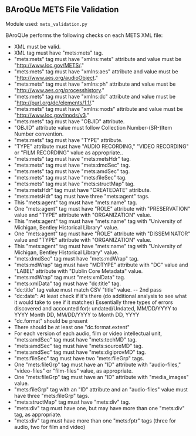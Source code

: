 ## BAroQUe METS File Validation

Module used: `mets_validation.py`

BAroQUe performs the following checks on each METS XML file:

  - XML must be valid.
  - XML tag must have "mets:mets" tag.
  - "mets:mets" tag must have "xmlns:mets" attribute and value must be "http://www.loc.gov/METS/."
  - "mets:mets" tag must have "xmlns:aes" attribute and value must be "http://www.aes.org/audioObject."
  - "mets:mets" tag must have "xmlns:ph" attribute and value must be "http://www.aes.org/processhistory."
  - "mets:mets" tag must have "xmlns:dc" attribute and value must be "http://purl.org/dc/elements/1.1/."
  - "mets:mets" tag must have "xmlns:mods" attribute and value must be "http://www.loc.gov/mods/v3."
  - "mets:mets" tag must have "OBJID" attribute.
  - "OBJID" attribute value must follow Collection Number-(SR-)Item Number convention.
  - "mets:mets" tag must have "TYPE" attribute.
  - "TYPE" attribute must have "AUDIO RECORDING," "VIDEO RECORDING" or "FILM RECORDING" value as appropriate..
  - "mets:mets" tag must have "mets:metsHdr" tag.
  - "mets:mets" tag must have "mets:dmdSec" tag.
  - "mets:mets" tag must have "mets:amdSec" tag.
  - "mets:mets" tag must have "mets:fileSec" tag.
  - "mets:mets" tag must have "mets:structMap" tag.
  - "mets:metsHdr" tag must have "CREATEDATE" attribute.
  - "mets:metsHdr" tag must have three "mets:agent" tags.
  - This "mets:agent" tag must have "mets:name" tag.
  - One "mets:agent" tag must have "ROLE" attribute with "PRESERVATION" value and "TYPE" attribute with "ORGANIZATION" value.
  - This "mets:agent" tag must have "mets:name" tag with "University of Michigan, Bentley Historical Library" value.
  - One "mets:agent" tag must have "ROLE" attribute with "DISSEMINATOR" value and "TYPE" attribute with "ORGANIZATION" value.
  - This "mets:agent" tag must have "mets:name" tag with "University of Michigan, Bentley Historical Library" value.
  - "mets:dmdSec" tag must have "mets:mdWrap" tag.
  - "mets:mdWrap" tag must have "MDTYPE" attribute with "DC" value and "LABEL" attribute with "Dublin Core Metadata" value.
  - "mets:mdWrap" tag must "mets:xmlData" tag.
  - "mets:xmlData" tag must have "dc:title" tag.
  - "dc:title" tag value must match CSV "title" value. -- 2nd pass
  - "dc:date": At least check if it's there (do additional analysis to see what it would take to see if it matches)
          Essentially three types of errors discovered and accounted for): undated/Undated, MM/DD/YYYY to YYYY Month DD, MM/DD/YYYY to Month DD, YYYY
  - "dc.format" should be present
  - There should be at least one "dc.format.extent"
  - For each version of each audio, film or video intellectual unit, "mets:amdSec" tag must have "mets:techMD" tag.
  - "mets:amdSec" tag must have "mets:sourceMD" tag.
  - "mets:amdSec" tag must have "mets:digiprovMD" tag.
  - "mets:fileSec" tag must have two "mets:fileGrp" tags.
  - One "mets:fileGrp" tag must have an "ID" attribute with "audio-files," "video-files" or "film-files" value, as appropriate.
  - One "mets:fileGrp" tag must have an "ID" attribute with "media_images" value.
  - "mets:fileGrp" tag with an "ID" attribute and an "audio-files" value must have three "mets:fileGrp" tags.
  - "mets:structMap" tag must have "mets:div" tag.
  - "mets:div" tag must have one, but may have more than one "mets:div" tag, as appropriate.
  - "mets:div" tag must have more than one "mets:fptr" tags (three for audio, two for film and video)
